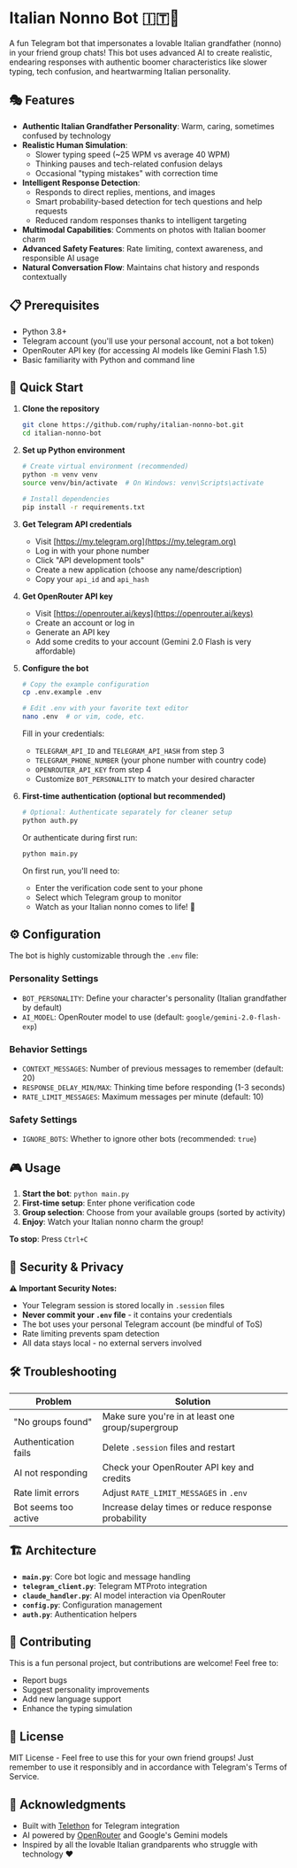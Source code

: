# Italian Nonno Bot 🇮🇹👴

A fun Telegram bot that impersonates a lovable Italian grandfather (nonno) in your friend group chats! This bot uses advanced AI to create realistic, endearing responses with authentic boomer characteristics like slower typing, tech confusion, and heartwarming Italian personality.

## 🎭 Features

- **Authentic Italian Grandfather Personality**: Warm, caring, sometimes confused by technology
- **Realistic Human Simulation**: 
  - Slower typing speed (~25 WPM vs average 40 WPM)
  - Thinking pauses and tech-related confusion delays
  - Occasional "typing mistakes" with correction time
- **Intelligent Response Detection**: 
  - Responds to direct replies, mentions, and images
  - Smart probability-based detection for tech questions and help requests
  - Reduced random responses thanks to intelligent targeting
- **Multimodal Capabilities**: Comments on photos with Italian boomer charm
- **Advanced Safety Features**: Rate limiting, context awareness, and responsible AI usage
- **Natural Conversation Flow**: Maintains chat history and responds contextually

## 📋 Prerequisites

- Python 3.8+
- Telegram account (you'll use your personal account, not a bot token)
- OpenRouter API key (for accessing AI models like Gemini Flash 1.5)
- Basic familiarity with Python and command line

## 🚀 Quick Start

1. **Clone the repository**
   ```bash
   git clone https://github.com/ruphy/italian-nonno-bot.git
   cd italian-nonno-bot
   ```

2. **Set up Python environment**
   ```bash
   # Create virtual environment (recommended)
   python -m venv venv
   source venv/bin/activate  # On Windows: venv\Scripts\activate
   
   # Install dependencies
   pip install -r requirements.txt
   ```

3. **Get Telegram API credentials**
   - Visit [https://my.telegram.org](https://my.telegram.org)
   - Log in with your phone number
   - Click "API development tools"
   - Create a new application (choose any name/description)
   - Copy your `api_id` and `api_hash`

4. **Get OpenRouter API key**
   - Visit [https://openrouter.ai/keys](https://openrouter.ai/keys)
   - Create an account or log in
   - Generate an API key
   - Add some credits to your account (Gemini 2.0 Flash is very affordable)

5. **Configure the bot**
   ```bash
   # Copy the example configuration
   cp .env.example .env
   
   # Edit .env with your favorite text editor
   nano .env  # or vim, code, etc.
   ```
   
   Fill in your credentials:
   - `TELEGRAM_API_ID` and `TELEGRAM_API_HASH` from step 3
   - `TELEGRAM_PHONE_NUMBER` (your phone number with country code)
   - `OPENROUTER_API_KEY` from step 4
   - Customize `BOT_PERSONALITY` to match your desired character

6. **First-time authentication (optional but recommended)**
   ```bash
   # Optional: Authenticate separately for cleaner setup
   python auth.py
   ```
   
   Or authenticate during first run:
   ```bash
   python main.py
   ```
   
   On first run, you'll need to:
   - Enter the verification code sent to your phone
   - Select which Telegram group to monitor
   - Watch as your Italian nonno comes to life! 🎉

## ⚙️ Configuration

The bot is highly customizable through the `.env` file:

### Personality Settings
- `BOT_PERSONALITY`: Define your character's personality (Italian grandfather by default)
- `AI_MODEL`: OpenRouter model to use (default: `google/gemini-2.0-flash-exp`)

### Behavior Settings  
- `CONTEXT_MESSAGES`: Number of previous messages to remember (default: 20)
- `RESPONSE_DELAY_MIN/MAX`: Thinking time before responding (1-3 seconds)
- `RATE_LIMIT_MESSAGES`: Maximum messages per minute (default: 10)

### Safety Settings
- `IGNORE_BOTS`: Whether to ignore other bots (recommended: `true`)

## 🎮 Usage

1. **Start the bot**: `python main.py`
2. **First-time setup**: Enter phone verification code
3. **Group selection**: Choose from your available groups (sorted by activity)
4. **Enjoy**: Watch your Italian nonno charm the group! 

**To stop**: Press `Ctrl+C`

## 🔐 Security & Privacy

**⚠️ Important Security Notes:**
- Your Telegram session is stored locally in `.session` files
- **Never commit your `.env` file** - it contains your credentials
- The bot uses your personal Telegram account (be mindful of ToS)
- Rate limiting prevents spam detection
- All data stays local - no external servers involved

## 🛠️ Troubleshooting

| Problem | Solution |
|---------|----------|
| "No groups found" | Make sure you're in at least one group/supergroup |
| Authentication fails | Delete `.session` files and restart |
| AI not responding | Check your OpenRouter API key and credits |
| Rate limit errors | Adjust `RATE_LIMIT_MESSAGES` in `.env` |
| Bot seems too active | Increase delay times or reduce response probability |

## 🏗️ Architecture

- **`main.py`**: Core bot logic and message handling
- **`telegram_client.py`**: Telegram MTProto integration  
- **`claude_handler.py`**: AI model interaction via OpenRouter
- **`config.py`**: Configuration management
- **`auth.py`**: Authentication helpers

## 🤝 Contributing

This is a fun personal project, but contributions are welcome! Feel free to:
- Report bugs
- Suggest personality improvements  
- Add new language support
- Enhance the typing simulation

## 📄 License

MIT License - Feel free to use this for your own friend groups! Just remember to use it responsibly and in accordance with Telegram's Terms of Service.

## 🙏 Acknowledgments

- Built with [Telethon](https://github.com/LonamiWebs/Telethon) for Telegram integration
- AI powered by [OpenRouter](https://openrouter.ai/) and Google's Gemini models
- Inspired by all the lovable Italian grandparents who struggle with technology ❤️